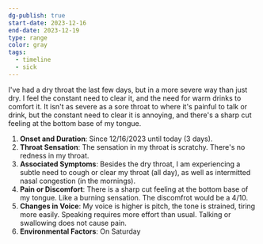 ```yaml
---
dg-publish: true
start-date: 2023-12-16
end-date: 2023-12-19
type: range
color: gray
tags:
  - timeline
  - sick
---
```


I've had a dry throat the last few days, but in a more severe way than just dry. I feel the constant need to clear it, and the need for warm drinks to comfort it. It isn't as severe as a sore throat to where it's painful to talk or drink, but the constant need to clear it is annoying, and there's a sharp cut feeling at the bottom base of my tongue.


1. **Onset and Duration**: Since 12/16/2023 until today (3 days).
2. **Throat Sensation**: The sensation in my throat is scratchy. There's no redness in my throat.
3. **Associated Symptoms**: Besides the dry throat, I am experiencing a subtle need to cough or clear my throat (all day), as well as intermitted nasal congestion (in the mornings).
4. **Pain or Discomfort**: There is a sharp cut feeling at the bottom base of my tongue. Like a burning sensation. The discomfrot would be a 4/10.
5. **Changes in Voice**: My voice is higher is pitch, the tone is strained, tiring more easily. Speaking requires more effort than usual. Talking or swallowing does not cause pain.
6. **Environmental Factors**: On Saturday